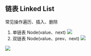 链表 Linked List
---
常见操作遍历、插入、删除
1. 单链表 Node(value、next)
![](https://s3-lc-upload.s3.amazonaws.com/uploads/2018/04/12/screen-shot-2018-04-12-at-152754.png)
2. 双链表 Node(value、prev、next)
![](https://s3-lc-upload.s3.amazonaws.com/uploads/2018/04/17/screen-shot-2018-04-17-at-161130.png)


![](https://s3-lc-upload.s3.amazonaws.com/uploads/2018/04/29/screen-shot-2018-04-28-at-174531.png)